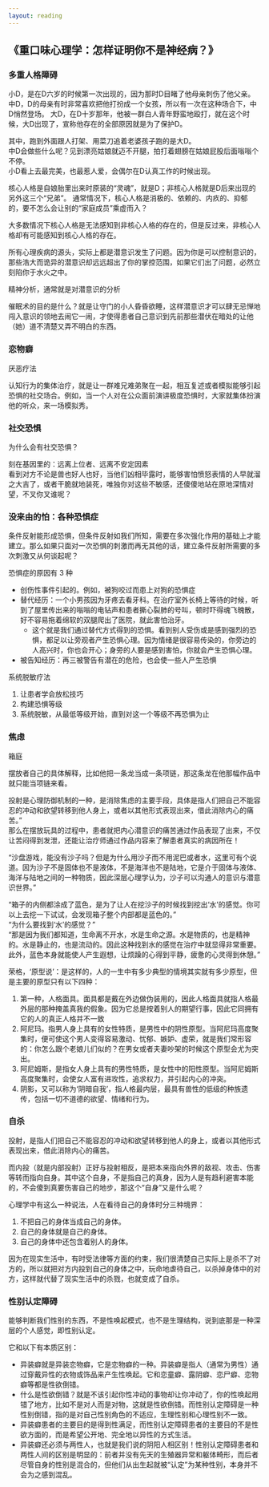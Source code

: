 ```yaml
---
layout: reading
---
```




## 《重口味心理学：怎样证明你不是神经病？》

### 多重人格障碍


小D，是在D六岁的时候第一次出现的，因为那时D目睹了他母亲刺伤了他父亲。
中D，D的母亲有时非常喜欢把他打扮成一个女孩，所以有一次在这种场合下，中D悄然登场。
大D，在D十岁那年，他被一群白人青年野蛮地殴打，就在这个时候，大D出现了，宣称他存在的全部原因就是为了保护D。


其中，跑到外面跟人打架、用菜刀追着老婆孩子跑的是大D。  
中D会做些什么呢？见到漂亮姑娘就迈不开腿，拍打着翅膀在姑娘屁股后面嗡嗡个不停。  
小D看上去最完美，也最惹人爱，会偶尔在D认真工作的时候出现。  


核心人格是自娘胎里出来时原装的“灵魂”，就是D；非核心人格就是D后来出现的另外这三个“兄弟”。
通常情况下，核心人格是消极的、依赖的、内疚的、抑郁的，要不怎么会让别的“家庭成员”乘虚而入？

大多数情况下核心人格是无法感知到非核心人格的存在的，但是反过来，非核心人格却有可能感知到核心人格的存在。


所有心理疾病的源头，实际上都是潜意识发生了问题。因为你是可以控制意识的，那些浩大而诡异的潜意识却远远超出了你的掌控范围，如果它们出了问题，必然立刻陷你于水火之中。

精神分析，通常就是对潜意识的分析

催眠术的目的是什么？就是让守门的小人昏昏欲睡，这样潜意识才可以肆无忌惮地闯入意识的领地去闹它一闹，才使得患者自己意识到先前那些潜伏在暗处的让他（她）道不清楚又弄不明白的东西。

### 恋物癖

厌恶疗法

认知行为的集体治疗，就是让一群难兄难弟聚在一起，相互复述或者模拟能够引起恐惧的社交场合。例如，当一个人对在公众面前演讲极度恐惧时，大家就集体扮演他的听众，来一场模拟秀。


### 社交恐惧

为什么会有社交恐惧？

刻在基因里的：远离上位者、远离不安定因素  
看到对方不论是兽也好人也好，当他们凶相毕露时，能够害怕愤怒表情的人早就溜之大吉了，或者干脆就地装死，唯独你对这些不敏感，还傻傻地站在原地深情对望，不叉你叉谁呢？



### 没来由的怕：各种恐惧症


条件反射能形成恐惧，但条件反射如我们所知，需要在多次强化作用的基础上才能建立。那么如果只面对一次恐惧的刺激而再无其他的话，建立条件反射所需要的多次刺激又从何谈起呢？



恐惧症的原因有 3 种
- 创伤性事件引起的。例如，被狗咬过而患上对狗的恐惧症
- 替代经历：一个小男孩因为牙疼去看牙科。在治疗室外长椅上等待的时候，听到了屋里传出来的嗡嗡的电钻声和患者撕心裂肺的号叫，顿时吓得魂飞魄散，好不容易拖着绵软的双腿爬出了医院，就此害怕治牙。
    - 这个就是我们通过替代方式得到的恐惧。看到别人受伤或是感到强烈的恐惧，都足以让旁观者产生恐惧心理。因为情绪是很容易传染的，你旁边的人高兴时，你也会开心；身旁的人要是感到害怕，你就会产生恐惧心理。
- 被告知经历：再三被警告有潜在的危险，也会使一些人产生恐惧


系统脱敏疗法
1. 让患者学会放松技巧
2. 构建恐惧等级
3. 系统脱敏，从最低等级开始，直到对这一个等级不再恐惧为止


### 焦虑



箱庭

摆放者自己的具体解释，比如他把一条龙当成一条项链，那这条龙在他那幅作品中就只能当项链来看。


投射是心理防御机制的一种，是消除焦虑的主要手段，具体是指人们把自己不能容忍的冲动和欲望转移到他人身上，或者以其他形式表现出来，借此消除内心的痛苦。”  
那么在摆放玩具的过程中，患者就把内心潜意识的痛苦通过作品表现了出来，不仅让苦闷得到发泄，还能让治疗师通过作品内容来了解患者真实的病因所在！  




“沙盘游戏，能没有沙子吗？但是为什么用沙子而不用泥巴或者水，这里可有个说道。因为沙子不是固体也不是液体，不是海洋也不是陆地，它是介于固体与液体、海洋与陆地之间的一种物质，因此深层心理学认为，沙子可以沟通人的意识与潜意识世界。”


“箱子的内侧都涂成了蓝色，是为了让人在挖沙子的时候找到挖出‘水’的感觉。你可以上去挖一下试试，会发现箱子整个内部都是蓝色的。”  
“为什么要找到‘水’的感觉？”  
“那是因为我们都知道，生命离不开水，水是生命之源。水是物质的，也是精神的。水是静止的，也是流动的。因此这种找到水的感觉在治疗中就显得非常重要。此外，蓝色本身就能使人产生遐想，让烦躁的心得到平静，疲惫的心灵得到休憩。”  


荣格，‘原型说’：是这样的，人的一生中有多少典型的情境其实就有多少原型，但是主要的原型只有以下四种：
1. 第一种，人格面具。面具都是戴在外边做伪装用的，因此人格面具就指人格最外层的那种掩盖真我的假象。因为它总是按着别人的期望行事，因此它同拥有它的人的真正人格并不一致
2. 阿尼玛。指男人身上具有的女性特质，是男性中的阴性原型。当阿尼玛高度聚集时，便可使这个男人变得容易激动、忧郁、嫉妒、虚荣，就是我们常形容的：你怎么跟个老娘儿们似的？在男女或者夫妻吵架的时候这个原型会尤为突出。
3. 阿尼姆斯，是指女人身上具有的男性特质，是女性中的阳性原型。当阿尼姆斯高度聚集时，会使女人富有进攻性，追求权力，并引起内心的冲突。
4. 阴影，又可以称为‘阴暗自我’，指人格最内层，最具有兽性的低级的种族遗传，包括一切不道德的欲望、情绪和行为。







### 自杀

投射，是指人们把自己不能容忍的冲动和欲望转移到他人的身上，或者以其他形式表现出来，借此消除内心的痛苦。

而内投（就是内部投射）正好与投射相反，是把本来指向外界的敌视、攻击、伤害等转而指向自身。其中这个自身，不是指自己的真身，因为人是有趋利避害本能的，不会傻到真要伤害自己的地步，那这个“自身”又是什么呢？  

心理学中有这么一种说法，人在看待自己的身体时分三种境界：
1. 不把自己的身体当成自己的身体。
2. 自己的身体就是自己的身体。
3. 自己的身体中还包含着别人的身体。

因为在现实生活中，有时受法律等方面的约束，我们很清楚自己实际上是杀不了对方的，所以就把对方内投到自己的身体之中，玩命地虐待自己，以杀掉身体中的对方，这样就代替了现实生活中的杀戮，也就变成了自杀。





### 性别认定障碍

能够判断我们性别的东西，不是性唤起模式，也不是生理结构，说到底那是一种深层的个人感觉，即性别认定。

它和以下有本质区别：
- 异装癖就是异装恋物癖，它是恋物癖的一种。异装癖是指人（通常为男性）通过穿戴异性的衣物或饰品来产生性唤起。它和恋童癖、露阴癖、恋尸癖、恋物癖等都是性欲倒错。
- 什么是性欲倒错？就是不该引起你性冲动的事物却让你冲动了，你的性唤起用错了地方，比如不是对人而是对物，这就是性欲倒错。而性别认定障碍是一种性别倒错，指的是对自己性别角色的不适应，生理性别和心理性别不一致。
- 异装癖患者的主要目的是得到性满足，而性别认定障碍患者的主要目的不是性欲方面的，而是希望公开地、完全地以异性的方式生活。
- 异装癖还必须与两性人，也就是我们说的阴阳人相区别！性别认定障碍患者和两性人间的区别是明显的：前者并没有先天的生殖器异常和躯体畸形，而后者尽管自身的性别是混合的，但他们从出生起就被“认定”为某种性别，本身并不会为之感到混乱。


